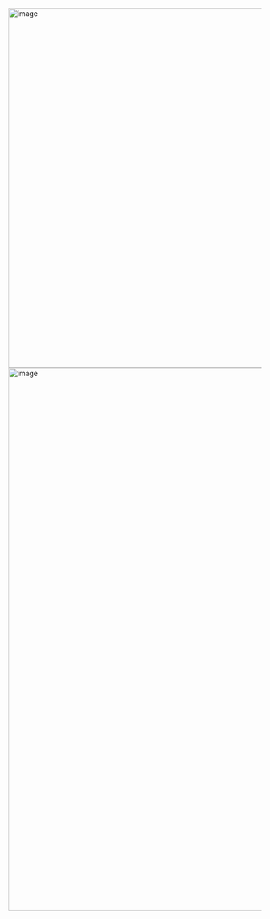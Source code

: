 
<img width="1919" height="716" alt="image" src="https://github.com/user-attachments/assets/6ebebef6-a53d-4570-aa00-d423aae95ea3" />






<img width="3840" height="1080" alt="image" src="https://github.com/user-attachments/assets/94352919-204c-4fb8-904f-d4da7acd6f8e" />

